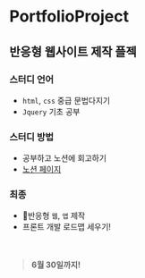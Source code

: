 # PortfolioProject

## 반응형 웹사이트 제작 플젝
### 스터디 언어
* `html`, `css` 중급 문법다지기
* `Jquery` 기초 공부

### 스터디 방법
* 공부하고 노션에 회고하기
* [노션 페이지](https://resolute-cent-2ac.notion.site/d55fce3b9d38423fb00d2e01cc6e44a7)

### 최종
* 🔔반응형 `웹`, `앱` 제작
* 프론트 개발 로드맵 세우기!
<br><br><br>

> **6월 30일까지!**

